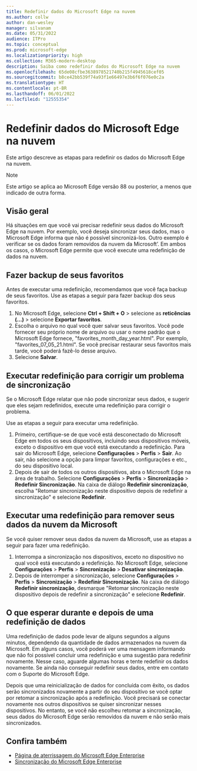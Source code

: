 ```yaml
---
title: Redefinir dados do Microsoft Edge na nuvem
ms.author: collw
author: dan-wesley
manager: silvanam
ms.date: 05/31/2022
audience: ITPro
ms.topic: conceptual
ms.prod: microsoft-edge
ms.localizationpriority: high
ms.collection: M365-modern-desktop
description: Saiba como redefinir dados do Microsoft Edge na nuvem
ms.openlocfilehash: 65de08cfbe3638978521740b215f4945618cef05
ms.sourcegitcommit: b8ce42bb539f74a93f1e66497e3b6f6f076e0c2a
ms.translationtype: HT
ms.contentlocale: pt-BR
ms.lasthandoff: 06/01/2022
ms.locfileid: "12555354"
---
```

# <a name="reset-microsoft-edge-data-in-the-cloud"></a>Redefinir dados do Microsoft Edge na nuvem

Este artigo descreve as etapas para redefinir os dados do Microsoft Edge na nuvem.

> [!NOTE]
> Este artigo se aplica ao Microsoft Edge versão 88 ou posterior, a menos que indicado de outra forma.

## <a name="overview"></a>Visão geral

Há situações em que você vai precisar redefinir seus dados do Microsoft Edge na nuvem. Por exemplo, você deseja sincronizar seus dados, mas o Microsoft Edge informa que não é possível sincronizá-los. Outro exemplo é verificar se os dados foram removidos da nuvem da Microsoft’. Em ambos os casos, o Microsoft Edge permite que você execute uma redefinição de dados na nuvem.

## <a name="back-up-your-favorites"></a>Fazer backup de seus favoritos

Antes de executar uma redefinição, recomendamos que você faça backup de seus favoritos. Use as etapas a seguir para fazer backup dos seus favoritos.

1. No Microsoft Edge, selecione **Ctrl + Shift + O** > selecione as **reticências (...)** > selecione **Exportar favoritos**.
2. Escolha o arquivo no qual você quer salvar seus favoritos. Você pode fornecer seu próprio nome de arquivo ou usar o nome padrão que o Microsoft Edge fornece, "favorites_month_day_year.html". Por exemplo, "favorites_07_05_21.html". Se você precisar restaurar seus favoritos mais tarde, você poderá fazê-lo desse arquivo.
3. Selecione **Salvar**.

## <a name="perform-a-reset-to-fix-a-synchronization-problem"></a>Executar redefinição para corrigir um problema de sincronização

Se o Microsoft Edge relatar que não pode sincronizar seus dados, e sugerir que eles sejam redefinidos, execute uma redefinição para corrigir o problema.

Use as etapas a seguir para executar uma redefinição.

1. Primeiro, certifique-se de que você está desconectado do Microsoft Edge em todos os seus dispositivos, incluindo seus dispositivos móveis, exceto o dispositivo em que você está executando a redefinição. Para sair do Microsoft Edge, selecione **Configurações** > **Perfis** > **Sair**. Ao sair, não selecione a opção para limpar favoritos, configurações e etc., do seu dispositivo local.
2. Depois de sair de todos os outros dispositivos, abra o Microsoft Edge na área de trabalho. Selecione **Configurações** > **Perfis** > **Sincronização** > **Redefinir Sincronização**. Na caixa de diálogo **Redefinir sincronização**, escolha "Retomar sincronização neste dispositivo depois de redefinir a sincronização" e selecione **Redefinir**.

## <a name="perform-a-reset-to-remove-your-data-from-microsofts-cloud"></a>Executar uma redefinição para remover seus dados da nuvem da Microsoft

Se você quiser remover seus dados da nuvem da Microsoft, use as etapas a seguir para fazer uma redefinição.

1. Interrompa a sincronização nos dispositivos, exceto no dispositivo no qual você está executando a redefinição. No Microsoft Edge, selecione **Configurações** > **Perfis** > **Sincronização** > **Desativar sincronização**.  
2. Depois de interromper a sincronização, selecione **Configurações** > **Perfis** > **Sincronização** > **Redefinir Sincronização**. Na caixa de diálogo **Redefinir sincronização**, desmarque "Retomar sincronização neste dispositivo depois de redefinir a sincronização" e selecione **Redefinir**.

## <a name="what-to-expect-during-and-after-a-data-reset"></a>O que esperar durante e depois de uma redefinição de dados

Uma redefinição de dados pode levar de alguns segundos a alguns minutos, dependendo da quantidade de dados armazenados na nuvem da Microsoft. Em alguns casos, você poderá ver uma mensagem informando que não foi possível concluir uma redefinição e uma sugestão para redefinir novamente. Nesse caso, aguarde algumas horas e tente redefinir os dados novamente. Se ainda não conseguir redefinir seus dados, entre em contato com o Suporte do Microsoft Edge.

Depois que uma reinicialização de dados for concluída com êxito, os dados serão sincronizados novamente a partir do seu dispositivo se você optar por retomar a sincronização após a redefinição. Você precisará se conectar novamente nos outros dispositivos se quiser sincronizar nesses dispositivos. No entanto, se você não escolheu retomar a sincronização, seus dados do Microsoft Edge serão removidos da nuvem e não serão mais sincronizados.

## <a name="see-also"></a>Confira também

- [Página de aterrissagem do Microsoft Edge Enterprise](https://aka.ms/EdgeEnterprise)
- [Sincronização do Microsoft Edge Enterprise](microsoft-edge-enterprise-sync.md)

